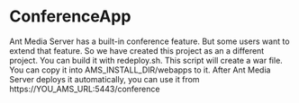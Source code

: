 # ConferenceApp
Ant Media Server has a built-in conference feature. But some users want to extend that feature. So we have created this project as an a different project. You can build it with redeploy.sh. This script will create a war file. You can copy it into AMS_INSTALL_DIR/webapps to it.
After Ant Media Server deploys it automatically, you can use it from
https://YOU_AMS_URL:5443/conference
